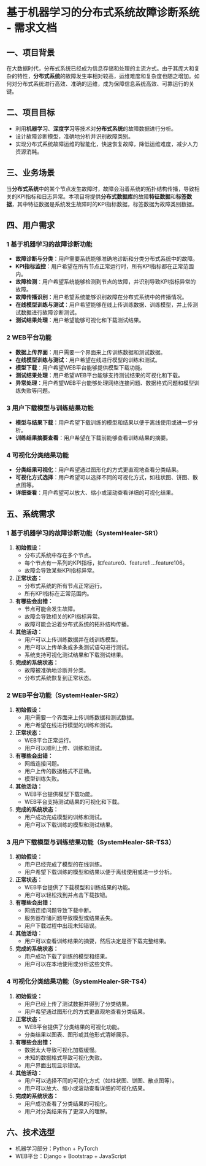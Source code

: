 # 基于机器学习的分布式系统故障诊断系统 - 需求文档

## 一、项目背景

在大数据时代，分布式系统已经成为信息存储和处理的主流方式。由于其庞大和复杂的特性，**分布式系统**的故障发生率相对较高，运维难度和复杂度也随之增加。如何对分布式系统进行高效、准确的运维，成为保障信息系统高效、可靠运行的关键。

## 二、项目目标

- 利用**机器学习**、**深度学习**等技术对**分布式系统**的故障数据进行分析。
- 设计故障诊断模型，准确地分析并识别故障类别。
- 实现分布式系统故障运维的智能化，快速恢复故障，降低运维难度，减少人力资源消耗。

## 三、业务场景

当**分布式系统**中的某个节点发生故障时，故障会沿着系统的拓扑结构传播，导致相关的KPI指标和日志异常。本项目将提供**分布式数据库**的故障**特征数据**和**标签数据**，其中特征数据是系统发生故障时的KPI指标数据，标签数据为故障类别数据。

## 四、用户需求

### 1 基于机器学习的故障诊断功能

- **故障诊断与分类**：用户需要系统能够准确地诊断和分类分布式系统中的故障。
- **KPI指标监控**：用户希望在所有节点正常运行时，所有KPI指标都在正常范围内。
- **故障检测**：用户希望系统能够检测到节点的故障，并识别导致KPI指标异常的故障。
- **故障传播识别**：用户希望系统能够识别故障在分布式系统中的传播情况。
- **在线模型训练与测试**：用户希望能够在线上传训练数据、训练模型，并上传测试数据进行故障诊断测试。
- **测试结果处理**：用户希望能够可视化和下载测试结果。

### 2 WEB平台功能

- **数据上传界面**：用户需要一个界面来上传训练数据和测试数据。
- **在线模型训练与测试**：用户希望在线进行模型的训练和测试。
- **模型下载**：用户希望WEB平台能够提供模型下载功能。
- **测试结果处理**：用户希望WEB平台能够支持测试结果的可视化和下载。
- **异常处理**：用户希望WEB平台能够处理网络连接问题、数据格式问题和模型训练失败等问题。

### 3 用户下载模型与训练结果功能

- **模型与结果下载**：用户希望下载训练的模型和结果以便于离线使用或进一步分析。
- **训练结果摘要查看**：用户希望在下载前能够查看训练结果的摘要。

### 4 可视化分类结果功能

- **分类结果可视化**：用户希望通过图形化的方式更直观地查看分类结果。
- **可视化方式选择**：用户希望可以选择不同的可视化方式，如柱状图、饼图、散点图等。
- **详细查看**：用户希望可以放大、缩小或滚动查看详细的可视化结果。

## 五、系统需求

### 1 基于机器学习的故障诊断功能（SystemHealer-SR1）

1. **初始假设：**
   - 分布式系统中存在多个节点。
   - 每个节点有一系列的KPI指标，如feature0、feature1 ...feature106。
   - 故障会导致某些KPI指标异常。
2. **正常状态：**
   - 分布式系统的所有节点正常运行。
   - 所有KPI指标在正常范围内。
3. **有哪些会出错：**
   - 节点可能会发生故障。
   - 故障会导致相关的KPI指标异常。
   - 故障可能会沿着分布式系统的拓扑结构传播。
4. **其他活动：**
   - 用户可以上传训练数据并在线训练模型。
   - 用户可以上传单条或多条测试语句进行测试。
   - 系统支持可视化测试结果和下载测试结果。
5. **完成的系统状态：**
   - 故障被准确地诊断并分类。
   - 分布式系统恢复到正常状态。

### 2 WEB平台功能（SystemHealer-SR2）

1. **初始假设：**
   - 用户需要一个界面来上传训练数据和测试数据。
   - 用户希望在线进行模型的训练和测试。
2. **正常状态：**
   - WEB平台正常运行。
   - 用户可以顺利上传、训练和测试。
3. **有哪些会出错：**
   - 网络连接问题。
   - 用户上传的数据格式不正确。
   - 模型训练失败。
4. **其他活动：**
   - WEB平台提供模型下载功能。
   - WEB平台支持测试结果的可视化和下载。
5. **完成的系统状态：**
   - 用户成功完成模型的训练和测试。
   - 用户可以下载训练的模型和测试结果。

### 3 用户下载模型与训练结果功能（SystemHealer-SR-TS3）

1. **初始假设：**
   - 用户已经完成了模型的在线训练。
   - 用户希望下载训练的模型和结果以便于离线使用或进一步分析。
2. **正常状态：**
   - WEB平台提供了下载模型和训练结果的功能。
   - 用户可以轻松找到并点击下载按钮。
3. **有哪些会出错：**
   - 网络连接问题导致下载中断。
   - 服务器存储问题导致模型或结果丢失。
   - 用户下载过程中出现未知错误。
4. **其他活动：**
   - 用户可以查看训练结果的摘要，然后决定是否下载完整结果。
5. **完成的系统状态：**
   - 用户成功下载了训练的模型和结果。
   - 用户可以在本地使用或分析这些文件。

### 4 可视化分类结果功能（SystemHealer-SR-TS4）

1. **初始假设：**
   - 用户已经上传了测试数据并得到了分类结果。
   - 用户希望通过图形化的方式更直观地查看分类结果。
2. **正常状态：**
   - WEB平台提供了分类结果的可视化功能。
   - 分类结果以图表、图形或其他形式清晰展示。
3. **有哪些会出错：**
   - 数据太大导致可视化加载缓慢。
   - 未知的数据格式导致可视化失败。
   - 用户界面出现显示错误。
4. **其他活动：**
   - 用户可以选择不同的可视化方式（如柱状图、饼图、散点图等）。
   - 用户可以放大、缩小或滚动查看详细的可视化结果。
5. **完成的系统状态：**
   - 用户成功查看了分类结果的可视化。
   - 用户对分类结果有了更深入的理解。

## 六、技术选型

- 机器学习部分：Python + PyTorch
- WEB平台：Django + Bootstrap + JavaScript
